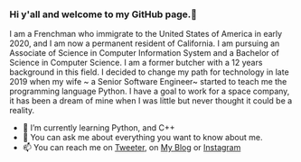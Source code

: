 ### Hi y'all and welcome to my GitHub page.👋

I am a Frenchman who immigrate to the United States of America in early 2020, and I am now a permanent resident of California. I am pursuing an Associate of Science in Computer Information System and a Bachelor of Science in Computer Science. I am a former butcher with a 12 years background in this field. I decided to change my path for technology in late 2019 when my wife ~ a Senior Software Engineer~ started to teach me the programming language Python. I have a goal to work for a space company, it has been a dream of mine when I was little but never thought it could be a reality.

* 🌱 I’m currently learning Python, and C++
* 💬 You can ask me about everything you want to know about me.
* 📫 You can reach me on [Tweeter](https://twitter.com/DedmanRollet), on [My Blog](https://christechjourney.wordpress.com) or [Instagram](https://instagram.com/christechjourney)
